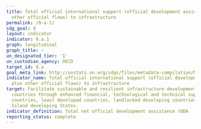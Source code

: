 ```yaml
---
title: Total official international support (official development assistance plus
  other official flows) to infrastructure
permalink: /9-a-1/
sdg_goal: 9
layout: indicator
indicator: 9.a.1
graph: longitudinal
graph_title: ~
un_designated_tier: '1'
un_custodian_agency: OECD
target_id: 9.a
goal_meta_link: http://unstats.un.org/sdgs/files/metadata-compilation/Metadata-Goal-9.pdf
indicator_name: Total official international support (official development assistance
  plus other official flows) to infrastructure
target: Facilitate sustainable and resilient infrastructure development in developing
  countries through enhanced financial, technological and technical support to African
  countries, least developed countries, landlocked developing countries and Small
  Island developing States.
indicator_definition: Total net official development assistance (ODA
reporting_status: complete
---
```

